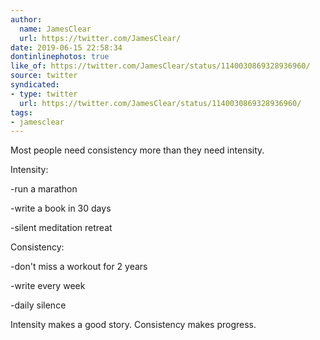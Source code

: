 ```yaml
---
author:
  name: JamesClear
  url: https://twitter.com/JamesClear/
date: 2019-06-15 22:58:34
dontinlinephotos: true
like_of: https://twitter.com/JamesClear/status/1140030869328936960/
source: twitter
syndicated:
- type: twitter
  url: https://twitter.com/JamesClear/status/1140030869328936960/
tags:
- jamesclear
---
```


Most people need consistency more than they need intensity.



Intensity:

-run a marathon

-write a book in 30 days

-silent meditation retreat



Consistency:

-don't miss a workout for 2 years

-write every week

-daily silence



Intensity makes a good story. Consistency makes progress.
